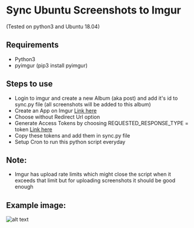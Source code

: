 # Sync Ubuntu Screenshots to Imgur
(Tested on python3 and Ubuntu 18.04)
## Requirements
* Python3
* pyimgur (pip3 install pyimgur)

## Steps to use
* Login to imgur and create a new Album (aka post) and add it's id to sync.py file (all screenshots will be added to this album)
* Create an App on Imgur [Link here](https://api.imgur.com/oauth2/addclient)
* Choose without Redirect Url option
* Generate Access Tokens by choosing REQUESTED_RESPONSE_TYPE = token [Link here](https://apidocs.imgur.com/?version=latest#authorization-and-oauth)
* Copy these tokens and add them in sync.py file
* Setup Cron to run this python script everyday

## Note:
* Imgur has upload rate limits which might close the script when it exceeds that limit but for uploading screenshots it should be good enough

## Example image: 
![alt text](https://cdn.discordapp.com/attachments/604679204105355264/646047330105032742/unknown.png "Example image")
